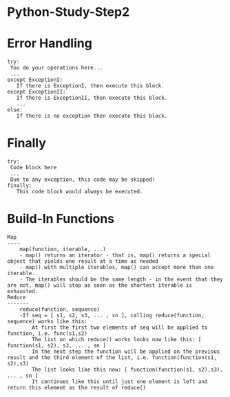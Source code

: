 Python-Study-Step2
==================
Error Handling
==============
    try:
     You do your operations here...
     ...
    except ExceptionI:
       If there is ExceptionI, then execute this block.
    except ExceptionII:
       If there is ExceptionII, then execute this block.
       ...
    else:
       If there is no exception then execute this block. 
     
 Finally
 =======
    try:
     Code block here
     ...
     Due to any exception, this code may be skipped!
    finally:
       This code block would always be executed.

Build-In Functions
==================
    Map
    ----
        map(function, iterable, ...)
        - map() returns an iterator - that is, map() returns a special object that yields one result at a time as needed
        - map() with multiple iterables, map() can accept more than one iterable. 
        - The iterables should be the same length - in the event that they are not, map() will stop as soon as the shortest iterable is exhausted.
    Reduce
    -------
        reduce(function, sequence) 
        -If seq = [ s1, s2, s3, ... , sn ], calling reduce(function, sequence) works like this:
            At first the first two elements of seq will be applied to function, i.e. func(s1,s2)
            The list on which reduce() works looks now like this: [ function(s1, s2), s3, ... , sn ]
            In the next step the function will be applied on the previous result and the third element of the list, i.e. function(function(s1, s2),s3)
            The list looks like this now: [ function(function(s1, s2),s3), ... , sn ]
            It continues like this until just one element is left and return this element as the result of reduce()
    
        
